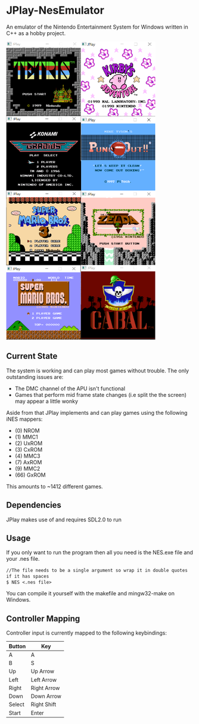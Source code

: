 # JPlay-NesEmulator
An emulator of the Nintendo Entertainment System for Windows written in C++ as a hobby project.

<img src="/Images/Tetris.PNG?raw=true" width=200 height=200 align="left"> <img src="/Images/Kirby.PNG?raw=true" width=200 height=200 align="left"> <img src="/Images/Gradius.PNG?raw=true" width=200 height=200 align="left"> <img src="/Images/Tyson.PNG?raw=true" width=200 height=200 align="left">
<br>
<img src="/Images/SMB3.PNG?raw=true" width=200 height=200 align="left"> <img src="/Images/Zelda.PNG?raw=true" width=200 height=200 align="left"> <img src="/Images/SMB.PNG?raw=true" width=200 height=200 align="left"> <img src="/Images/Cabal.PNG?raw=true" width=200 height=200>



## Current State
The system is working and can play most games without trouble. The only outstanding issues are:

  * The DMC channel of the APU isn't functional
  * Games that perform mid frame state changes (i.e split the the screen) may appear a little wonky

Aside from that JPlay implements and can play games using the following iNES mappers:

  * (0) NROM
  * (1) MMC1
  * (2) UxROM
  * (3) CxROM
  * (4) MMC3
  * (7) AxROM
  * (9) MMC2
  * (66) GxROM

This amounts to ~1412 different games.

## Dependencies
JPlay makes use of and requires SDL2.0 to run 


## Usage
If you only want to run the program then all you need is the NES.exe file and your .nes file.<br>
```
//The file needs to be a single argument so wrap it in double quotes if it has spaces
$ NES <.nes file>
```

You can compile it yourself with the makefile and mingw32-make on Windows.


## Controller Mapping
Controller input is currently mapped to the following keybindings:

Button | Key
------ | ---
A | A
B | S
Up | Up Arrow
Left | Left Arrow
Right | Right Arrow
Down | Down Arrow
Select | Right Shift
Start | Enter
